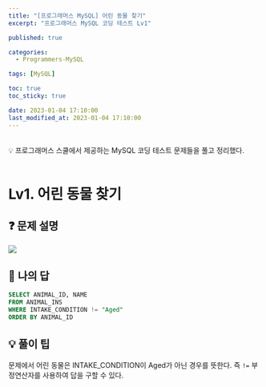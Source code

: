 ```yaml
---
title: "[프로그래머스 MySQL] 어린 동물 찾기"
excerpt: "프로그래머스 MySQL 코딩 테스트 Lv1"

published: true

categories:
  - Programmers-MySQL

tags: [MySQL] 

toc: true
toc_sticky: true

date: 2023-01-04 17:10:00
last_modified_at: 2023-01-04 17:10:00
---
```

<br>

<div class="notice--primary" markdown="1">
💡 프로그래머스 스쿨에서 제공하는 MySQL 코딩 테스트 문제들을 풀고 정리했다.
</div>


<br>

# Lv1. 어린 동물 찾기

## ❓ 문제 설명

<img src="(https://user-images.githubusercontent.com/115082062/210511222-d7866caa-f765-4a98-b98c-233f4d257a99.png">


## 📝 나의 답

```sql
SELECT ANIMAL_ID, NAME
FROM ANIMAL_INS
WHERE INTAKE_CONDITION != "Aged"
ORDER BY ANIMAL_ID
```

## 💡 풀이 팁
문제에서 어린 동물은 INTAKE_CONDITION이 Aged가 아닌 경우를 뜻한다. 즉 `!=` 부정연산자를 사용하여 답을 구할 수 있다.

<br>